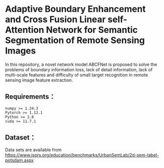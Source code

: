 # Adaptive Boundary Enhancement and Cross Fusion Linear self-Attention Network for Semantic Segmentation of Remote Sensing Images



In this repository, a novel network model ABCFNet is proposed to solve the problems of boundary information loss, lack of detail information, lack of multi-scale features and difficulty of small target recognition in remote sensing image feature extraction.



## Requirements：

```
numpy >= 1.24.3
Pytorch >= 1.12.1
Python >= 3.8
cuda >= 11.7.1
```



## Dataset：

Data sets are available from https://www.isprs.org/education/benchmarks/UrbanSemLab/2d-sem-label-potsdam.aspx


